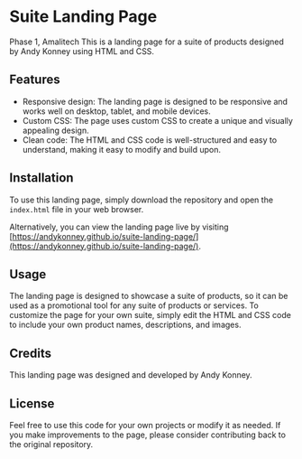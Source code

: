 # Suite Landing Page

Phase 1, Amalitech
This is a landing page for a suite of products designed by Andy Konney using HTML and CSS.

## Features

- Responsive design: The landing page is designed to be responsive and works well on desktop, tablet, and mobile devices.
- Custom CSS: The page uses custom CSS to create a unique and visually appealing design.
- Clean code: The HTML and CSS code is well-structured and easy to understand, making it easy to modify and build upon.

## Installation

To use this landing page, simply download the repository and open the `index.html` file in your web browser.

Alternatively, you can view the landing page live by visiting [https://andykonney.github.io/suite-landing-page/](https://andykonney.github.io/suite-landing-page/).

## Usage

The landing page is designed to showcase a suite of products, so it can be used as a promotional tool for any suite of products or services. To customize the page for your own suite, simply edit the HTML and CSS code to include your own product names, descriptions, and images.

## Credits

This landing page was designed and developed by Andy Konney.

## License

Feel free to use this code for your own projects or modify it as needed. If you make improvements to the page, please consider contributing back to the original repository.
